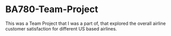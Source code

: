 # BA780-Team-Project
This was a Team Project that I was a part of, that explored the overall airline customer satisfaction for different US based airlines.
